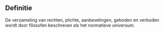 ## Definitie
De verzameling van rechten, plichte, aanbevelingen, geboden en verboden wordt door filosofen beschreven als het normatieve universum.